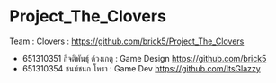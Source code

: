 # Project_The_Clovers

Team : Clovers : https://github.com/brick5/Project_The_Clovers
- 651310351 กิจติพันธุ์ ด้วงเกตุ : Game Design
https://github.com/brick5
- 651310354 ชนม์ชนก โหรา : Game Dev
https://github.com/ItsGlazzy
